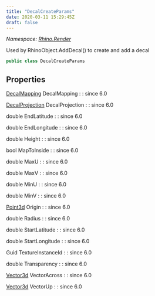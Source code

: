 ```yaml
---
title: "DecalCreateParams"
date: 2020-03-11 15:29:45Z
draft: false
---
```


*Namespace: [Rhino.Render](../)*

Used by RhinoObject.AddDecal() to create and add a decal
```cs
public class DecalCreateParams
```
## Properties

[DecalMapping](/rhinocommon/rhino/render/decalmapping/) DecalMapping
: 
: since 6.0

[DecalProjection](/rhinocommon/rhino/render/decalprojection/) DecalProjection
: 
: since 6.0

double EndLatitude
: 
: since 6.0

double EndLongitude
: 
: since 6.0

double Height
: 
: since 6.0

bool MapToInside
: 
: since 6.0

double MaxU
: 
: since 6.0

double MaxV
: 
: since 6.0

double MinU
: 
: since 6.0

double MinV
: 
: since 6.0

[Point3d](/rhinocommon/rhino/geometry/point3d/) Origin
: 
: since 6.0

double Radius
: 
: since 6.0

double StartLatitude
: 
: since 6.0

double StartLongitude
: 
: since 6.0

Guid TextureInstanceId
: 
: since 6.0

double Transparency
: 
: since 6.0

[Vector3d](/rhinocommon/rhino/geometry/vector3d/) VectorAcross
: 
: since 6.0

[Vector3d](/rhinocommon/rhino/geometry/vector3d/) VectorUp
: 
: since 6.0
